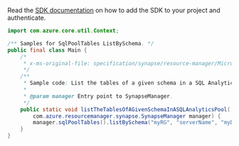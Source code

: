 Read the [SDK documentation](https://github.com/Azure/azure-sdk-for-java/blob/azure-resourcemanager-synapse_1.0.0-beta.2/sdk/synapse/azure-resourcemanager-synapse/README.md) on how to add the SDK to your project and authenticate.

```java
import com.azure.core.util.Context;

/** Samples for SqlPoolTables ListBySchema. */
public final class Main {
    /*
     * x-ms-original-file: specification/synapse/resource-manager/Microsoft.Synapse/stable/2021-06-01/examples/ListSqlPoolTables.json
     */
    /**
     * Sample code: List the tables of a given schema in a SQL Analytics pool.
     *
     * @param manager Entry point to SynapseManager.
     */
    public static void listTheTablesOfAGivenSchemaInASQLAnalyticsPool(
        com.azure.resourcemanager.synapse.SynapseManager manager) {
        manager.sqlPoolTables().listBySchema("myRG", "serverName", "myDatabase", "dbo", null, Context.NONE);
    }
}
```
